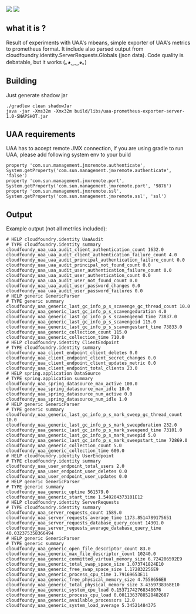 [![](https://img.shields.io/badge/unicorn-approved-ff69b4.svg)](https://www.youtube.com/watch?v=9auOCbH5Ns4)
![][license img]

## what it is ?
Result of experiments with UAA's mbeans, simple exporter of UAA's metrics to prometheus format. It include also parsed output from cloudfoundry.identity.ServerRequests.Globals (json data).
Code quality is debatable, but it works (｡◕‿‿◕｡)

## Building
Just generate shadow jar
```
./gradlew clean shadowJar
java -jar -Xms32m -Xmx32m build/libs/uaa-prometheus-exporter-server-1.0-SNAPSHOT.jar
```

## UAA requirements
UAA has to accept remote JMX connection, if you are using gradle to run UAA, please add following system env to your build
```
property 'com.sun.management.jmxremote.authenticate', System.getProperty('com.sun.management.jmxremote.authenticate', 'false')
property 'com.sun.management.jmxremote.port', System.getProperty('com.sun.management.jmxremote.port', '9876')
property 'com.sun.management.jmxremote.ssl', System.getProperty('com.sun.management.jmxremote.ssl', 'ssl')
```

## Output
Example output (not all metrics included):
```
# HELP cloudfoundry.identity UaaAudit
# TYPE cloudfoundry.identity summary
cloudfoundy_uaa_uaa_audit_client_authentication_count 1632.0
cloudfoundy_uaa_uaa_audit_client_authentication_failure_count 4.0
cloudfoundy_uaa_uaa_audit_principal_authentication_failure_count 0.0
cloudfoundy_uaa_uaa_audit_principal_not_found_count 0.0
cloudfoundy_uaa_uaa_audit_user_authentication_failure_count 0.0
cloudfoundy_uaa_uaa_audit_user_authentication_count 0.0
cloudfoundy_uaa_uaa_audit_user_not_found_count 0.0
cloudfoundy_uaa_uaa_audit_user_password_changes 0.0
cloudfoundy_uaa_uaa_audit_user_password_failures 0.0
# HELP generic GenericParser
# TYPE generic summary
cloudfoundy_uaa_generic_last_gc_info_p_s_scavenge_gc_thread_count 10.0
cloudfoundy_uaa_generic_last_gc_info_p_s_scavengeduration 4.0
cloudfoundy_uaa_generic_last_gc_info_p_s_scavengeend_time 73837.0
cloudfoundy_uaa_generic_last_gc_info_p_s_scavengeid 115.0
cloudfoundy_uaa_generic_last_gc_info_p_s_scavengestart_time 73833.0
cloudfoundy_uaa_generic_collection_count 115.0
cloudfoundy_uaa_generic_collection_time 710.0
# HELP cloudfoundry.identity ClientEndpoint
# TYPE cloudfoundry.identity summary
cloudfoundy_uaa_client_endpoint_client_deletes 0.0
cloudfoundy_uaa_client_endpoint_client_secret_changes 0.0
cloudfoundy_uaa_client_endpoint_client_updates_metric 0.0
cloudfoundy_uaa_client_endpoint_total_clients 23.0
# HELP spring.application DataSource
# TYPE spring.application summary
cloudfoundy_uaa_spring_datasource_max_active 100.0
cloudfoundy_uaa_spring_datasource_max_idle 10.0
cloudfoundy_uaa_spring_datasource_num_active 0.0
cloudfoundy_uaa_spring_datasource_num_idle 1.0
# HELP generic GenericParser
# TYPE generic summary
cloudfoundy_uaa_generic_last_gc_info_p_s_mark_sweep_gc_thread_count 10.0
cloudfoundy_uaa_generic_last_gc_info_p_s_mark_sweepduration 232.0
cloudfoundy_uaa_generic_last_gc_info_p_s_mark_sweepend_time 73101.0
cloudfoundy_uaa_generic_last_gc_info_p_s_mark_sweepid 5.0
cloudfoundy_uaa_generic_last_gc_info_p_s_mark_sweepstart_time 72869.0
cloudfoundy_uaa_generic_collection_count 5.0
cloudfoundy_uaa_generic_collection_time 600.0
# HELP cloudfoundry.identity UserEndpoint
# TYPE cloudfoundry.identity summary
cloudfoundy_uaa_user_endpoint_total_users 2.0
cloudfoundy_uaa_user_endpoint_user_deletes 0.0
cloudfoundy_uaa_user_endpoint_user_updates 0.0
# HELP generic GenericParser
# TYPE generic summary
cloudfoundy_uaa_generic_uptime 561579.0
cloudfoundy_uaa_generic_start_time 1.549204373101E12
# HELP cloudfoundry.identity ServerRequests
# TYPE cloudfoundry.identity summary
cloudfoundy_uaa_server_requests_count 1589.0
cloudfoundy_uaa_server_requests_average_time 1173.8514789175651
cloudfoundy_uaa_server_requests_database_query_count 14301.0
cloudfoundy_uaa_server_requests_average_database_query_time 40.032375358366494
# HELP generic GenericParser
# TYPE generic summary
cloudfoundy_uaa_generic_open_file_descriptor_count 83.0
cloudfoundy_uaa_generic_max_file_descriptor_count 10240.0
cloudfoundy_uaa_generic_committed_virtual_memory_size 6.724206592E9
cloudfoundy_uaa_generic_total_swap_space_size 1.073741824E10
cloudfoundy_uaa_generic_free_swap_space_size 1.172832256E9
cloudfoundy_uaa_generic_process_cpu_time 1.79169653E11
cloudfoundy_uaa_generic_free_physical_memory_size 4.7558656E8
cloudfoundy_uaa_generic_total_physical_memory_size 3.4359738368E10
cloudfoundy_uaa_generic_system_cpu_load 0.15371742768348076
cloudfoundy_uaa_generic_process_cpu_load 0.0011363788528482687
cloudfoundy_uaa_generic_available_processors 12.0
cloudfoundy_uaa_generic_system_load_average 5.34521484375
```

[license img]:https://img.shields.io/badge/License-Apache%202-blue.svg


